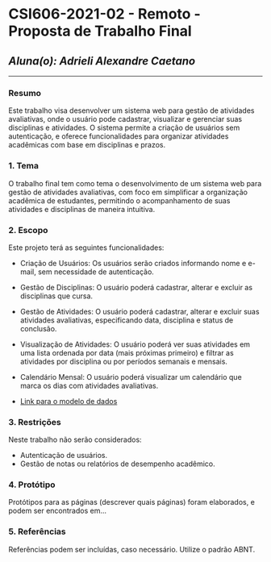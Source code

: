 # **CSI606-2021-02 - Remoto - Proposta de Trabalho Final**

## *Aluna(o): Adrieli Alexandre Caetano*

--------------

<!-- Descrever um resumo sobre o trabalho. -->

### Resumo

  Este trabalho visa desenvolver um sistema web para gestão de atividades avaliativas, onde o usuário pode cadastrar, visualizar e gerenciar suas disciplinas e atividades. O sistema permite a criação de usuários sem autenticação, e oferece funcionalidades para organizar atividades acadêmicas com base em disciplinas e prazos.

<!-- Apresentar o tema. -->
### 1. Tema

  O trabalho final tem como tema o desenvolvimento de um sistema web para gestão de atividades avaliativas, com foco em simplificar a organização acadêmica de estudantes, permitindo o acompanhamento de suas atividades e disciplinas de maneira intuitiva.

<!-- Descrever e limitar o escopo da aplicação. -->
### 2. Escopo

  Este projeto terá as seguintes funcionalidades:

- Criação de Usuários: Os usuários serão criados informando nome e e-mail, sem necessidade de autenticação.
- Gestão de Disciplinas: O usuário poderá cadastrar, alterar e excluir as disciplinas que cursa.
- Gestão de Atividades: O usuário poderá cadastrar, alterar e excluir suas atividades avaliativas, especificando data, disciplina e status de conclusão.
- Visualização de Atividades: O usuário poderá ver suas atividades em uma lista ordenada por data (mais próximas primeiro) e filtrar as atividades por disciplina ou por períodos semanais e mensais.
- Calendário Mensal: O usuário poderá visualizar um calendário que marca os dias com atividades avaliativas.

- [Link para o modelo de dados](./ModeloER.png)

<!-- Apresentar restrições de funcionalidades e de escopo. -->
### 3. Restrições

  Neste trabalho não serão considerados:

- Autenticação de usuários.
- Gestão de notas ou relatórios de desempenho acadêmico.

<!-- Construir alguns protótipos para a aplicação, disponibilizá-los no Github e descrever o que foi considerado. //-->
### 4. Protótipo

  Protótipos para as páginas (descrever quais páginas) foram elaborados, e podem ser encontrados em...

### 5. Referências

  Referências podem ser incluídas, caso necessário. Utilize o padrão ABNT.
